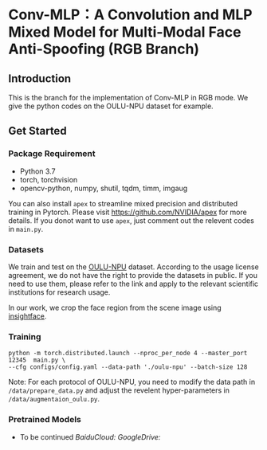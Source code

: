 # Conv-MLP：A Convolution and MLP Mixed Model for Multi-Modal Face Anti-Spoofing (RGB Branch)

## Introduction
This is the branch for the implementation of Conv-MLP in RGB mode. We give the python codes on the OULU-NPU dataset for example.

## Get Started

### Package Requirement
- Python 3.7
- torch, torchvision
- opencv-python, numpy, shutil, tqdm, timm, imgaug

You can also install `apex` to streamline mixed precision and distributed training in Pytorch. Please visit https://github.com/NVIDIA/apex for more details. If you donot want to use `apex`, just comment out the relevent codes in `main.py`.

### Datasets
We train and test on the [OULU-NPU](https://sites.google.com/site/oulunpudatabase/) dataset. According to the usage license agreement, we do not have the right to provide the datasets in public. If you need to use them, please refer to the link and apply to the relevant scientific institutions for research usage.

In our work, we crop the face region from the scene image using [insightface](https://github.com/deepinsight/insightface).

### Training
```
python -m torch.distributed.launch --nproc_per_node 4 --master_port 12345  main.py \
--cfg configs/config.yaml --data-path './oulu-npu' --batch-size 128
```
Note: For each protocol of OULU-NPU, you need to modify the data path in `/data/prepare_data.py` and adjust the revelent hyper-parameters in `/data/augmentaion_oulu.py`.

### Pretrained Models
- To be continued
    *BaiduCloud:* 
    *GoogleDrive:* 

